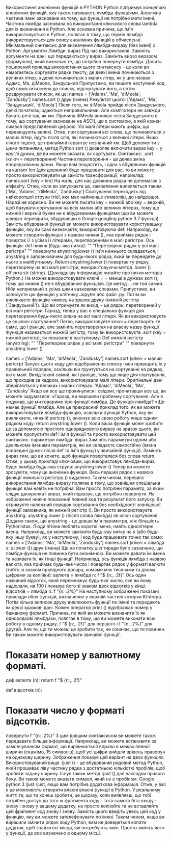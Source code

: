 Використання анонімних функцій в PYTHON
Python підтримує концепцію анонімних функцій, яку також називають лямбда-функціями. Анонімна частина імені заснована на тому, що функції не потрібно мати імені. Частина лямбда заснована на використанні ключового слова lambda для їх визначення в Python. 
Але основна причина, що ім'я використовується в Python, полягає в тому, що термін лямбда використовується для опису анонімних функцій в обчисленні. 
Мінімальний синтаксис для визначення лямбда-виразу (без імені) з Python:
Аргументи Лямбди: вираз
Під час використання:
Замініть аргументи на дані, що передаються у вираз. Замініть вираз виразом (формулою), який визначає те, що потрібно повернути лямбда. 
Досить поширений приклад використання цього синтаксису - це коли ви намагаєтесь сортувати рядки тексту, де деякі імена починаються з великих літер, а деякі починаються з малих літер, як у цих назвах:
Адамс, Ма, діМеола, Зандуський
Припустимо, ви пишете наступний код, щоб помістити імена до списку, відсортувати його, а потім роздрукувати список, як це:
names = ['Adams', 'Ma', 'diMeola', 'Zandusky']
names.sort ()
друк (імена)
Результат цього:
['Адамс', 'Ма', 'Зандуський', 'diMeola']
Після того, як diMeola прийде після Зандуського, деякі початківці здаються неправильними. Але комп’ютери не завжди бачать речі так, як ми. Причина diMeola виникає після Зандуського в тому, що сортування засноване на ASCII, що є системою, в якій кожен символ представлений цифрою.
Усі малі літери мають цифри, що перевищують великі. Отже, при сортуванні всі слова, що починаються з малих літер, йдуть після слів, які починаються з великої літери. Якщо нічого іншого, це принаймні гарантує незначний хм.
Щоб допомогти з цими питаннями, метод Python sort () дозволяє включити вираз key = у круглі дужки, де ви можете сказати, як сортувати. Синтаксис:
.sort (ключ = перетворення)
Частина перетворення - це деяка зміна впорядкованих даних. Якщо вам пощастить, і одна з вбудованих функцій на кшталт len (для довжини) буде працювати для вас, то ви можете просто використовувати це замість трансформації, наприклад:
names.sort (key = len)
На жаль, для нас довжина рядка не допомагає з алфавіту. Отже, коли ви запускаєте це, замовлення виявляється таким:
['Ma', 'Adams', 'diMeola', 'Zandusky']
Сортування переходить від найкоротшої струни (тієї, яка має найменше символів), до найдовшої. Наразі не корисно.
Ви не можете писати key = нижній або key = верхній, щоб базувати сортування на всіх малих або великих літерах, тому що нижній і верхній букви не є вбудованими функціями (що ви можете швидко перевірити, вбудувавши в Google googling python 3.7 функції).
Замість вбудованої функції ви можете використовувати користувацьку функцію, яку ви самі визначаєте, використовуючи def. Наприклад, ви можете створити функцію з назвою нижня (), яка приймає рядок і повертає її з усіма її літерами, перетвореними в малі регістри. Ось функція:
def нижня (будь-яка нитка):
"" "Перетворює рядок у всі малі регістри" ""
повернути anystring.lower ()
Ім'я нижнього складається, і anystring є заповнювачем для будь-якого рядка, який ви перейдете до нього в майбутньому. Return anystring.lower () повертає ту рядку, перетворену на всі малі регістри, використовуючи метод .lower () об'єкта str (string). (Докладнішу інформацію читайте про нитки методів Python.)
Не можна використовувати ключі = = менші в дужках sort (), тому що нижня () не є вбудованою функцією. Це метод ... не той самий. Ніби неприємний з усіма цими казковими словами.
Припустимо, ви записуєте цю функцію у клітинку Jupyter або файл .py. Потім ви викликаєте функцію чимось на зразок друку (нижній регістр ('Зандуський')). Що ви отримуєте як вихід, - це рядок, перетворений у всі малі регістри.
Гаразд, тепер у вас є спеціальна функція для перетворення будь-якого рядка на всі малі літери. Як ви використовуєте це як ключ сортування? Легко, використовуйте ключ = перетворіть те саме, що і раніше, але замініть перетворення на власну назву функції Функція називається нижній регістр, тому ви використовуєте .sort (key = нижній регістр), як показано в наступному:
Def нижній регістр (anystring):
"" "Перетворює рядок у всі малі регістри" ""
повернути anystring.lower ()
 
names = ['Adams', 'Ma', 'diMeola', 'Zandusky']
names.sort (ключ = малий регістр)
Запуск цього коду для відображення списку імен приводить їх у правильний порядок, оскільки він ґрунтується на сортуванні на рядках, які є малі. Вихід такий самий, як і раніше, тому що лише для сортування, що проходив за кадром, використовували малі літери. Оригінальні дані зберігаються у великих і малих літерах.
'Адамс', 'diMeola', 'Ma', 'Zandusky'
Якщо ви все ще прокинулися і свідомі, прочитавши все це, ви можете задуматися: «Гаразд, ви вирішили проблему сортування. Але я подумав, що ми говоримо про функції лямбда. Де функція лямбда? »Ще немає функції лямбда.
Але це прекрасний приклад того, як ви можете використовувати лямбда-функцію, оскільки функція Python, яку ви викликаєте, нижній регістр (), виконує всю свою роботу лише одним рядком коду: return anystring.lower ().
Коли ваша функція може зробити це за допомогою простого однорядкового виразу на зразок цього, ви можете пропустити def і ім'я функції та просто використовувати цей синтаксис:
параметри лямбда: вираз
Замініть параметри одним або декількома іменами параметрів, які ви складаєте самостійно (імена всередині дужок після def та ім'я функції у звичайній функції). Замініть вираз тим, що ви хочете, щоб функція поверталася без слова return. Отже, у цьому прикладі ключовим, що використовує лямбда-вираз, буде:
лямбда будь-яка струна: anystring.lower ()
Тепер ви можете зрозуміти, чому це анонімна функція. Весь перший рядок з назвою функції нижнього регістру () видалено. Таким чином, перевага використання лямбда-виразу полягає в тому, що зовнішня спеціальна функція вам навіть не потрібна. Вам просто потрібен параметр, за яким слідує двокрапка і вираз, який підказує, що потрібно повернути.
На зображенні нижче показаний повний код та результат його запуску. Ви отримуєте належний порядок сортування без необхідності зовнішньої функції замовника, як нижній регістр (). Ви просто використовуєте anystring: anystring.lower () (після слова лямбда) як ключ сортування.
Додамо також, що anystring - це довше ім'я параметра, ніж більшість Pythonistas. Люди пітона люблять короткі імена, навіть однолітерні імена. Наприклад, ви можете замінити будь-яку нитку на s (або будь-яку іншу букву), як у наступному, і код буде працювати точно так само:
names = ['Adams', 'Ma', 'diMeola', 'Zandusky']
names.sort (ключ = лямбда s: s.lower ())
друк (імена)
Ще на початку цієї тиради було зазначено, що лямбда-функція не повинна бути анонімною. Ви можете давати їм імена та називати їх, як і інші функції.
Наприклад, ось функція лямбда з назвою валюта, яка приймає будь-яке число і повертає рядок у форматі валюти (тобто зі знаком провідного долара, комами між тисячами та двома цифрами за копійки):
валюта = лямбда n: f "$ {n:,. 2f}"
Ось один названий відсоток, який перемножує будь-яке число, яке ви йому надіслали, на 100 і показує його зі знаком двох відсотків у кінці:
відсотків = лямбда n: f "{n: .2%}"
На наступному зображенні показані приклади обох функцій, визначених у верхній частині комірки Юпітера. Потім кілька виписок друку викликають функції по імені та передають їм деякі зразкові дані. Кожен оператор print () відображає номер у бажаному форматі.
Причина, по якій ви можете визначити їх як однорядкові лямбдахи, полягає в тому, що ви можете виконати всю роботу в одному рядку, f "$ {n:,. 2f}" для першого і f "{n: .2%}" для другий. Але те, що ти можеш це зробити так, не означає, що ти повинен. Ви також можете використовувати звичайні функції:
# Показати номер у валютному форматі.
деф валюта (n):
return f "$ {n:,. 2f}"
 
def відсотків (n):
# Показати число у форматі відсотків.
повернути f "{n: .2%}"
З цим довшим синтаксисом ви можете також передавати більше інформації. Наприклад, ви можете встановити за замовчуванням формат, що вирівнюється вправо в межах певної ширини (скажімо, 15 символів), щоб усі цифри вийшли врівень праворуч на однакову ширину. Зображення показує цей варіант на двох функціях.
Використовуваний вище .ljust () - це вбудований рядовий метод Python, який прошиває ліву частину рядка з достатньою кількістю пробілів, щоб зробити задану ширину. Існує також метод rjust () для накладки правого боку. Ви також можете вказати символ, який не є пробілом. Google python 3 ljust rjust, якщо вам потрібна додаткова інформація.
Отже, у вас є це можливість створити власні власні функції в Python. У реальному житті те, що ти хочеш зробити, це щоразу, коли виявляєш, що тобі потрібен доступ до того ж фрагмента коду - того самого біта входу - знову і знову у вашому додатку, не просто копіюйте та не вставляйте цей фрагмент код знову і знову. Замість цього введіть увесь цей код у функцію, яку ви можете зателефонувати по імені.
Таким чином, якщо ви вирішили змінити рядок коду Python, вам не доведеться копати додаток, щоб знайти всі місця, які потребують змін. Просто змініть його у функції, де все визначено в одному місці.

